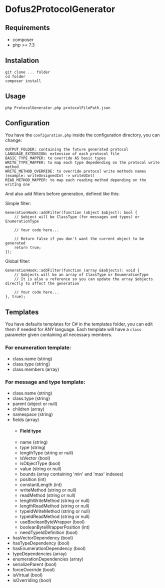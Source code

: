 # Dofus2ProtocolGenerator

## Requirements
- composer
- php >= 7.3

## Instalation
```
git clone ... folder
cd folder
composer install
```

## Usage
`php ProtocolGenerator.php protocolFilePath.json`

## Configuration
You have the `configuration.php` inside the configuration directory, you can change:
```
OUTPUT_FOLDER: containing the future generated protocol
LANGUAGE_EXTENSION: extension of each protocol file
BASIC_TYPE_MAPPER: to override AS basic types
WRITE_TYPE_MAPPER: to map each type depedending on the protocol write method
WRITE_METHOD_OVERRIDE: to override protocol write methods names (example: writeUnsignedInt -> writeUInt)
READ_METHOD_MAPPER: to map each reading method depending on the writing one
```

And also add filters before generation, defined like this:

Simple filter:
```
GenerationHook::addFilter(function (object $object): bool {
    // $object will be ClassType (for messages and types) or EnumerationType

    // Your code here...
    
    // Return false if you don't want the current object to be generated
    return true;
});
```

Global filter:
```
GenerationHook::addFilter(function (array &$objects): void {
    // $objects will be an array of ClassType or EnumerationType
    // It is also a reference so you can update the array $objects directly to affect the generation

    // Your code here...
}, true);
```

## Templates
You have defaults templates for C# in the templates folder, you can edit them if needed for ANY language.
Each template will have a `class` parameter given containing all necessary members.

### For enumeration template:
- class.name (string)
- class.type (string)
- class.members (array)

### For message and type template:
- class.name (string)
- class.type (string)
- parent (object or null)
- children (array)
- namespace (string)
- fields (array)
  - #### Field type
  - name (string)
  - type (string)
  - lengthType (string or null)
  - isVector (bool)
  - isObjectType (bool)
  - value (string or null)
  - bounds (array containing 'min' and 'max' indexes)
  - position (int)
  - constantLength (int)
  - writeMethod (string or null)
  - readMethod (string or null)
  - lengthWriteMethod (string or null)
  - lengthReadMethod (string or null)
  - typeIdWriteMethod (string or null)
  - typeIdReadMethod (string or null)
  - useBooleanByteWrapper (bool)
  - booleanByteWrapperPosition (int)
  - needTypeIdDefinition (bool)
- hasVectorDependency (bool)
- hasTypeDependency (bool)
- hasEnumerationDependency (bool)
- typeDependencies (array)
- enumerationDependencies (array)
- serializeParent (bool)
- forceOverride (bool)
- isVirtual (bool)
- isOverriding (bool)
